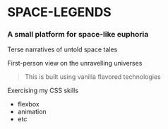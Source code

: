 # SPACE-LEGENDS

### A small platform for space-like euphoria

Terse narratives of untold space tales

First-person view on the unravelling universes

> This is built using vanilla flavored technologies

Exercising my CSS skills
  - flexbox
  - animation
  - etc
